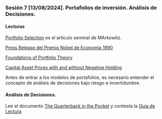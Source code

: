 ### Sesión 7 [13/08/2024]. Portafolios de inversión. Análisis de Decisiones.

#### Lecturas
[Portfolio Selection](https://drive.google.com/file/d/1_kF8B0Is7F7-Hk0oBoQquNV-jvfJ4bS8/view?usp=drive_link) es el artículo seminal de MArkowitz.

[Press Release del Premio Nobel de Economía 1990](https://www.nobelprize.org/prizes/economic-sciences/1990/press-release/)

[Foundations of Portfolio Theory](https://www.nobelprize.org/prizes/economic-sciences/1990/markowitz/lecture/)

[Capital Asset Prices with and without Negative Holding](https://www.nobelprize.org/prizes/economic-sciences/1990/sharpe/lecture/)


Antes de entrar a los modelos de portafolios, es necesario entender el concepto de análisis de decisiones bajo riesgo e incertidumbre.

#### Análisis de Decisiones.
Lee el documento [The Quarterback in the Pocket](https://drive.google.com/file/d/19ZqQl6UODGta_WXe5ZhqYFhzbTZTGwoy/view?usp=sharing) y contesta la [Guía de Lectura](https://docs.google.com/document/d/1QeGfzKwMCOJxdagIiyUG9drebumd0IeKedA_leYVLDA/edit?usp=sharing)
